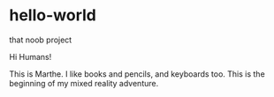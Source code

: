 # hello-world
that noob project

Hi Humans!

This is Marthe. I like books and pencils, and keyboards too. This is the beginning of my mixed reality adventure.
